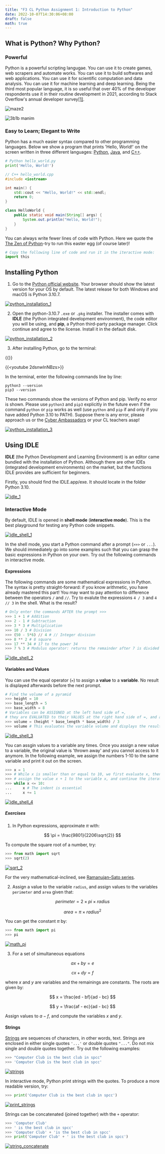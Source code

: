```yaml
---
title: "F3 CL Python Assignment 1: Introduction to Python"
date: 2022-10-07T14:30:06+08:00
draft: false
math: true
---
```


## What is Python? Why Python?

### Powerful

Python is a powerful scripting langugae. You can use it to create games, web scrapers and automate works. You can use it to build softwares and web applications. You can use it for scientific computation and data analysis. You can use it for machine learning and deep learning. Being the third most popular language, it is so useful that over 40% of the developer respondents use it in their routine development in 2021, according to Stack Overflow's annual developer survey[[1]](https://insights.stackoverflow.com/survey/2021#most-popular-technologies-language-prof).

![maze2](https://i.im.ge/2022/10/04/1VJIwq.maze2.png "Using python to solve a maze and visulaize the path")

![3b1b manim](https://raw.githubusercontent.com/3b1b/manim/master/logo/graph.png 
"Math animation rendered with a python package [3b1b/manim](https://github.com/3b1b/manim)")

### Easy to Learn; Elegant to Write

Python has a much easier syntax compared to other programming languages. Below we show a program that prints 'Hello, World!' on the screen written in three different languages: [Python](https://en.wikipedia.org/wiki/Python_(programming_language)), [Java](https://en.wikipedia.org/wiki/Java_(programming_language)), and [C++](https://en.wikipedia.org/wiki/C%2B%2B).

```python
# Python hello_world.py
print('Hello, World!')
```

```c++
// C++ hello_world.cpp
#include <iostream>

int main() {
    std::cout << "Hello, World!" << std::endl;
    return 0;
}
```

```java
class HelloWorld {
    public static void main(String[] args) {
        System.out.println("Hello, World!");
    }
}
```

You can always write fewer lines of code with Python. Here we quote the [The Zen of Python](https://peps.python.org/pep-0020/)-try to run this easter egg (of course later)!

```python
# Copy the following line of code and run it in the iteractive mode:
import this
```

## Installing Python

1. Go to the [Python official website](https://www.python.org/). Your browser should show the latest version for your OS by default. The latest release for both Windows and macOS is Python 3.10.7.

[![python_installation_1](https://i.im.ge/2022/10/07/1v7kOh.python-installation-1.png)](https://im.ge/i/1v7kOh)

2. Open the python-3.10.7 `.exe` or `.pkg` installer. The installer comes with **IDLE** (the Python integrated development environment), the code editor you will be using, and **pip**, a Python third-party package manager. Click continue and agree to the license. Install it in the default disk.

[![python_installation_2](https://i.im.ge/2022/10/07/1vDE7q.python-installation-2.png)](https://im.ge/i/1vDE7q)

3. After installing Python, go to the terminal:

{{<youtube aKRYQsKR46I>}}

{{<youtube 2dsnwlnNBzs>}}

In the terminal, enter the following commands line by line:

```
python3 --version
pip3 --version
```

These two commands show the versions of Python and pip. Verify no error is shown. Please use `python3` and `pip3` explicitly in the future even if the command `python` or `pip` works as well (use `python` and `pip` if and only if you have added Python 3.10 to PATH). Suppose there is any error, please approach us or the [Cyber Ambassadors](https://www.instagram.com/spcccyberambassadors/) or your CL teachers asap!

[![python_installation_3](https://i.im.ge/2022/10/07/1vinbr.python-installation-3.png)](https://im.ge/i/1vinbr)

## Using IDLE

**IDLE** (the Python Development and Learning Environment) is an editor came bundled with the installation of Python. Although there are other IDEs (integrated development environments) on the market, but the functions IDLE provides are sufficient for beginners.

Firstly, you should find the IDLE.app/exe. It should locate in the folder Python 3.10.

[![idle_1](https://i.im.ge/2022/10/07/1v0uhJ.idle-1.png)](https://im.ge/i/1v0uhJ)

### Interactive Mode

By default, IDLE is opened in **shell mode** (**interactive mode**). This is the best playground for testing any Python code snippets.

[![idle_shell_1](https://i.im.ge/2022/10/07/1v0W0a.idle-shell-1.png)](https://im.ge/i/1v0W0a)

In the shell mode, you start a Python command after a prompt (`>>>` or `...`). We should immediately go into some examples such that you can grasp the basic expressions in Python on your own. Try out the following commands in interactive mode.

#### Expressions

The following commands are some mathematical expressions in Python. The syntax is pretty straight-forward: if you know arithmetic, you have already mastered this part! You may want to pay attention to difference between the operators `/` and `//`. Try to evalute the expressions `4 / 3` and `4 // 3` in the shell. What is the result?

```python
# Only enter the commands AFTER the prompt >>>
>>> 1 + 1 # Addition
>>> 2 - 1 # Subtraction
>>> 3 * 3 # Multiplication
>>> 10 / 3 # Division
>>> (50 - 5*6) // 4 # // Integer division
>>> 8 ** 2 # 8 square
>>> 17 ** 34 # 17 to the power 34
>>> 7 % 3 # Modulus operator: returns the remainder after 7 is divided by 3
```

[![idle_shell_2](https://i.im.ge/2022/10/07/1v5QDY.idle-shell-2.png)](https://im.ge/i/1v5QDY)

#### Variables and Values

You can use the equal operator (`=`) to assign a **value** to a **variable**. No result is displayed afterwards before the next prompt.

```python
# Find the volume of a pyramid
>>> height = 10
>>> base_length = 5
>>> base_width = 8
# Variables can be ASSIGNED at the left hand side of =, 
# they are EVALUATED to their VALUES at the right hand side of =, and anywhere else
>>> volume = (height * base_length * base_width) / 3
>>> volume # This evaluates the variable volume and displays the result
```

[![idle_shell_3](https://i.im.ge/2022/10/07/1J4gnq.idle-shell-3.png)](https://im.ge/i/1J4gnq)

You can assgin values to a variable any times. Once you assign a new value to a variable, the original value is 'thrown away' and you cannot access to it anymore. In the following example, we assign the numbers 1-10 to the same variable and print it out on the screen.

```python
>>> x = 1
>>> # While x is smaller than or equal to 10, we first evaluate x, then
>>> # assign the value x + 1 to the variable x, and continue the iteration
>>> while x <= 10:
...     x # The indent is essential
...     x += 1
```

[![idle_shell_4](https://i.im.ge/2022/10/08/1Bqs4F.idle-shell-4.png)](https://im.ge/i/1Bqs4F)

##### Exercises

1. In Python expressions, approximate $\pi$ with:

$$
\pi = \frac{9801}{2206\sqrt{2}}
$$

To compute the square root of a number, try:

```python
>>> from math import sqrt
>>> sqrt(2)
```

[![sqrt_2](https://i.im.ge/2022/10/09/1GLsEr.sqrt-2.png)](https://im.ge/i/1GLsEr)

For the very mathematical-inclined, see [Ramanujan–Sato series](https://en.wikipedia.org/wiki/Ramanujan%E2%80%93Sato_series).

2. Assign a value to the variable `radius`, and assign values to the variables `perimeter` and `area` given that:

$$
perimeter = 2 \times pi \times radius
$$

$$
area = \pi \times radius^2
$$

You can get the constant $\pi$ by:

```python
>>> from math import pi
>>> pi
```

[![math_pi](https://i.im.ge/2022/10/09/1GL8dD.math-pi.png)](https://im.ge/i/1GL8dD)

3. For a set of simultaneous equations

$$
ax + by = e
$$

$$
cx + dy = f
$$

where $x$ and $y$ are variables and the remainings are constants. The roots are given by:

$$
x = \frac{ed - bf}{ad - bc}
$$

$$
y = \frac{af - ec}{ad - bc}
$$

Assign values to $a-f$, and compute the variables $x$ and $y$.

#### Strings

[Strings](https://en.wikipedia.org/wiki/String_(computer_science)) are sequences of characters, in other words, text. Strings are enclosed in either single quotes `'...'` or double quotes `"..."`. Do not mix single and double quotes together. Try out the following examples:

```python
>>> "Computer Club is the best club in spcc"
>>> 'Computer Club is the best club in spcc'
```

[![strings](https://i.im.ge/2022/10/09/1GUXLa.strings.png)](https://im.ge/i/1GUXLa)

In interactive mode, Python print strings with the quotes. To produce a more readable version, try:

```python
>>> print('Computer Club is the best club in spcc')
```

[![print_strings](https://i.im.ge/2022/10/09/1GUlxJ.print-strings.png)](https://im.ge/i/1GUlxJ)

Strings can be concatenated (joined together) with the `+` operator:

```python
>>> 'Computer Club'
>>> ' is the best club in spcc'
>>> 'Computer Club' + 'is the best club in spcc'
>>> print('Computer Club' + ' is the best club in spcc')
```

[![string_concatenate](https://i.im.ge/2022/10/09/1GhLhG.string-concatenate.png)](https://im.ge/i/1GhLhG)


